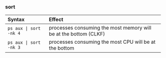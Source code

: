 ### sort

Syntax | Effect
:--- | :---
`ps aux \| sort -nk 4` | processes consuming the most memory will be at the bottom (CLKF)
`ps aux \| sort -nk 3` | processes consuming the most CPU will be at the bottom

